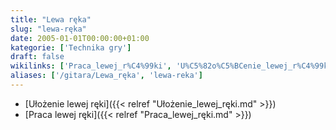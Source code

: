 ```yaml
---
title: "Lewa ręka"
slug: "lewa-ręka"
date: 2005-01-01T00:00:00+01:00
kategorie: ['Technika gry']
draft: false
wikilinks: ['Praca_lewej_r%C4%99ki', 'U%C5%82o%C5%BCenie_lewej_r%C4%99ki']
aliases: ['/gitara/Lewa_ręka', 'lewa-reka']
---
```

  - [Ułożenie lewej ręki]({{< relref "Ułożenie_lewej_ręki.md" >}})
  - [Praca lewej ręki]({{< relref "Praca_lewej_ręki.md" >}})

